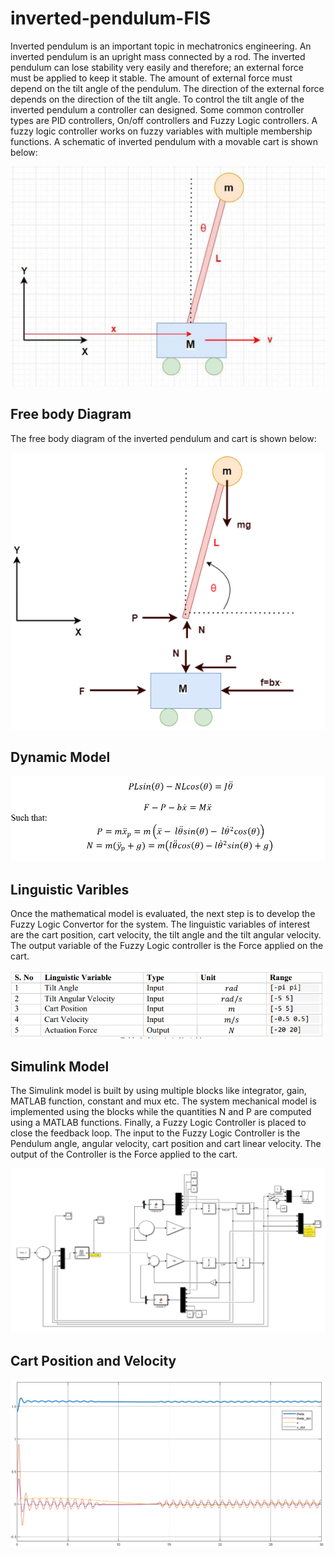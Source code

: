 # inverted-pendulum-FIS

<p>Inverted pendulum is an important topic in mechatronics engineering. An inverted pendulum
is an upright mass connected by a rod. The inverted pendulum can lose stability very easily and
therefore; an external force must be applied to keep it stable. The amount of external force must
depend on the tilt angle of the pendulum. The direction of the external force depends on the
direction of the tilt angle. To control the tilt angle of the inverted pendulum a controller can
designed. Some common controller types are PID controllers, On/off controllers and Fuzzy
Logic controllers. A fuzzy logic controller works on fuzzy variables with multiple membership
functions. A schematic of inverted pendulum with a movable cart is shown below:</p>

<img src="model.PNG"></img>

## Free body Diagram
<p>The free body diagram of the inverted pendulum and cart is shown below:</p>

<img src="FBD.PNG"></img> 

## Dynamic Model
<img src="dynamicModel.PNG"></img>


## Linguistic Varibles
<p>Once the mathematical model is evaluated, the next step is to develop the Fuzzy Logic
Convertor for the system. The linguistic variables of interest are the cart position, cart velocity, the tilt angle and the tilt angular velocity. The output variable of the Fuzzy Logic controller is the Force applied on the cart.</p>
<img src="linguisticVariables.PNG"> </img>


## Simulink Model
<p>The Simulink model is built by using multiple blocks like integrator, gain, MATLAB function, constant and mux etc. The system mechanical model is implemented using the blocks while the quantities N and P are computed using a MATLAB functions. Finally, a Fuzzy Logic Controller is placed to close the feedback loop. The input to the Fuzzy Logic Controller is the Pendulum angle, angular velocity, cart position and cart linear velocity. The output of the Controller is the Force applied to the cart.</p>
<img src="simulinkModel.PNG"></img>

## Cart Position and Velocity
<img src="results.png"> </img>
